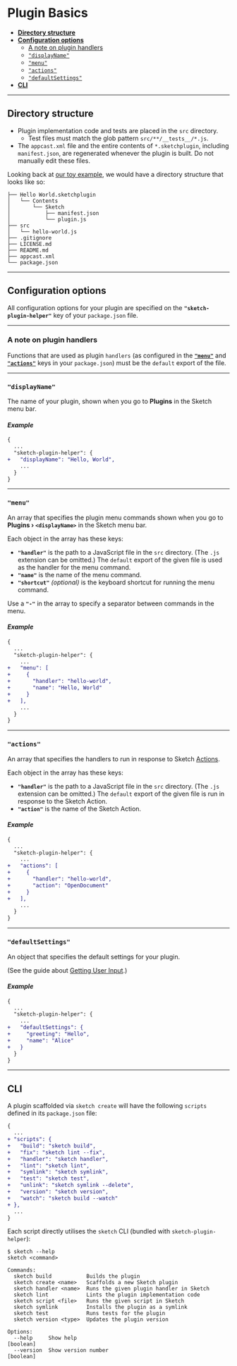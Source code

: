 # Plugin Basics

- [**Directory structure**](#directory-structure)
- [**Configuration options**](#configuration-options)
  - [A note on plugin handlers](#a-note-on-plugin-handlers)
  - [`"displayName"`](#displayname)
  - [`"menu"`](#menu)
  - [`"actions"`](#actions)
  - [`"defaultSettings"`](#defaultsettings)
- [**CLI**](#cli)

---

## Directory structure

- Plugin implementation code and tests are placed in the `src` directory.
  - Test files must match the glob pattern `src/**/__tests__/*.js`.
- The `appcast.xml` file and the entire contents of `*.sketchplugin`, including `manifest.json`, are regenerated whenever the plugin is built. Do not manually edit these files.

Looking back at [our toy example](../README.md#quick-start), we would have a directory structure that looks like so:

```
├── Hello World.sketchplugin
│   └── Contents
│       └── Sketch
│           ├── manifest.json
│           └── plugin.js
├── src
│   └── hello-world.js
├── .gitignore
├── LICENSE.md
├── README.md
├── appcast.xml
└── package.json
```

---

## Configuration options

All configuration options for your plugin are specified on the **`"sketch-plugin-helper"`** key of your `package.json` file.

---

### A note on plugin handlers

Functions that are used as plugin `handlers` (as configured in the [**`"menu"`**](#menu) and [**`"actions"`**](#actions) keys in your `package.json`) must be the `default` export of the file.

---

### `"displayName"`

The name of your plugin, shown when you go to **Plugins** in the Sketch menu bar.

#### *Example*

```diff
{
  ...
  "sketch-plugin-helper": {
+   "displayName": "Hello, World",
    ...
  }
}
```

---

### `"menu"`

An array that specifies the plugin menu commands shown when you go to **Plugins › `<displayName>`** in the Sketch menu bar.

Each object in the array has these keys:
- **`"handler"`** is the path to a JavaScript file in the `src` directory. (The `.js` extension can be omitted.) The `default` export of the given file is used as the handler for the menu command.
- **`"name"`** is the name of the menu command.
- **`"shortcut"`** *(optional)* is the keyboard shortcut for running the menu command.

Use a **`"-"`** in the array to specify a separator between commands in the menu.

#### *Example*

```diff
{
  ...
  "sketch-plugin-helper": {
    ...
+   "menu": [
+     {
+       "handler": "hello-world",
+       "name": "Hello, World"
+     }
+   ],
    ...
  }
}
```

---

### `"actions"`

An array that specifies the handlers to run in response to Sketch [Actions](https://developer.sketch.com/reference/action/).

Each object in the array has these keys:
- **`"handler"`** is the path to a JavaScript file in the `src` directory. (The `.js` extension can be omitted.) The `default` export of the given file is run in response to the Sketch Action.
- **`"action"`** is the name of the Sketch Action.

#### *Example*

```diff
{
  ...
  "sketch-plugin-helper": {
    ...
+   "actions": [
+     {
+       "handler": "hello-world",
+       "action": "OpenDocument"
+     }
+   ],
    ...
  }
}
```

---

### `"defaultSettings"`

An object that specifies the default settings for your plugin.

(See the guide about [Getting User Input](2-getting-user-input.md).)

#### *Example*

```diff
{
  ...
  "sketch-plugin-helper": {
    ...
+   "defaultSettings": {
+     "greeting": "Hello",
+     "name": "Alice"
+   }
  }
}
```

---

## CLI

A plugin scaffolded via `sketch create` will have the following `scripts` defined in its `package.json` file:

```diff
{
  ...
+ "scripts": {
+   "build": "sketch build",
+   "fix": "sketch lint --fix",
+   "handler": "sketch handler",
+   "lint": "sketch lint",
+   "symlink": "sketch symlink",
+   "test": "sketch test",
+   "unlink": "sketch symlink --delete",
+   "version": "sketch version",
+   "watch": "sketch build --watch"
+ },
  ...
}
```

Each script directly utilises the `sketch` CLI (bundled with `sketch-plugin-helper`):

```
$ sketch --help
sketch <command>

Commands:
  sketch build           Builds the plugin
  sketch create <name>   Scaffolds a new Sketch plugin
  sketch handler <name>  Runs the given plugin handler in Sketch
  sketch lint            Lints the plugin implementation code
  sketch script <file>   Runs the given script in Sketch
  sketch symlink         Installs the plugin as a symlink
  sketch test            Runs tests for the plugin
  sketch version <type>  Updates the plugin version

Options:
  --help     Show help                                                 [boolean]
  --version  Show version number                                       [boolean]
```

